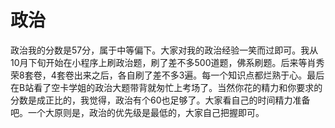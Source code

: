 # 政治

政治我的分数是57分，属于中等偏下。大家对我的政治经验一笑而过即可。我从10月下旬开始在小程序上刷政治题，刷了差不多500道题，佛系刷题。后来等肖秀荣8套卷，4套卷出来之后，各自刷了差不多3遍。每一个知识点都烂熟于心。最后在B站看了空卡学姐的政治大题带背就匆忙上考场了。当然你花的精力和你要求的分数是成正比的，我觉得，政治有个60也足够了。大家看自己的时间精力准备吧。一个大原则是，政治的优先级是最低的，大家自己把握即可。 